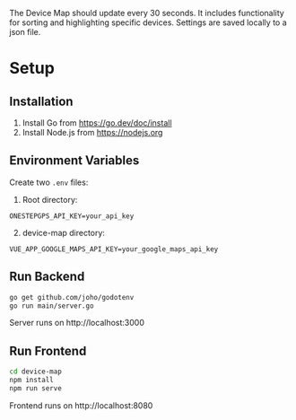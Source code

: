 The Device Map should update every 30 seconds. It includes functionality for sorting and highlighting specific devices. Settings are saved locally to a json file. 

# Setup

## Installation
1. Install Go from https://go.dev/doc/install
2. Install Node.js from https://nodejs.org

## Environment Variables
Create two `.env` files:

1. Root directory:
```
ONESTEPGPS_API_KEY=your_api_key
```

2. device-map directory:
```
VUE_APP_GOOGLE_MAPS_API_KEY=your_google_maps_api_key
```

## Run Backend
```bash
go get github.com/joho/godotenv
go run main/server.go
```
Server runs on http://localhost:3000

## Run Frontend
```bash
cd device-map
npm install
npm run serve
```
Frontend runs on http://localhost:8080
